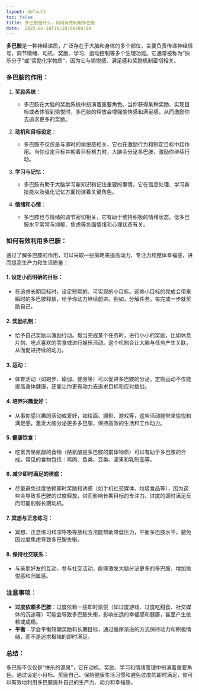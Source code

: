 ```yaml
---
layout: default
toc: false
title: 多巴胺是什么，如何有效利用多巴胺
date:  2025-02-10T16:28:06+08:00
---
```


**多巴胺**是一种神经递质，广泛存在于大脑和身体的多个部位，主要负责传递神经信号，调节情绪、动机、奖励、学习、运动控制等多个生理功能。它通常被称为“快乐分子”或“奖励化学物质”，因为它与愉悦感、满足感和奖励机制密切相关。
<!--more-->
### 多巴胺的作用：
1. **奖励系统**：
   - 多巴胺在大脑的奖励系统中扮演着重要角色。当你获得某种奖励、实现目标或者体验到愉悦时，多巴胺的释放会增强愉快感和满足感，从而激励你去追求更多的奖励。
   
2. **动机和目标设定**：
   - 多巴胺不仅仅是与即时的愉悦感相关，它也在激励行为和制定目标中起作用。当你设定目标并朝着目标努力时，大脑会分泌多巴胺，激励你继续行动。

3. **学习与记忆**：
   - 多巴胺有助于大脑学习新知识和记住重要的事情。它在信息处理、学习新技能以及强化记忆方面扮演着关键角色。

4. **情绪和心情**：
   - 多巴胺也与情绪的调节密切相关，它有助于维持积极的情绪状态。低多巴胺水平常常与抑郁、焦虑等负面情绪和心理状态有关。

### 如何有效利用多巴胺：
通过了解多巴胺的作用，可以采取一些策略来提高动力、专注力和整体幸福感，进而提高生产力和生活质量：

#### 1. **设定小而明确的目标**：
   - 在追求长期目标时，设定短期的、可实现的小目标。这些小目标的完成会带来瞬时的多巴胺释放，给予你动力继续前进。例如，分解任务，每完成一步就奖励自己。

#### 2. **奖励机制**：
   - 给予自己奖励以激励行动。每当完成某个任务时，进行小小的奖励，比如休息片刻、吃点喜欢的零食或进行娱乐活动。这个机制会让大脑与任务产生关联，从而促进持续的动力。

#### 3. **运动**：
   - 体育活动（如跑步、瑜伽、健身等）可以促进多巴胺的分泌。定期运动不仅能提高身体健康，还能让你更有动力去追求目标和应对挑战。

#### 4. **培养兴趣爱好**：
   - 从事你感兴趣的活动或爱好，如绘画、摄影、游戏等，这些活动能带来愉悦和满足感，激发大脑分泌更多多巴胺，保持高效的生活和工作动力。

#### 5. **健康饮食**：
   - 吃富含酪氨酸的食物（酪氨酸是多巴胺的前体物质）可以有助于多巴胺的合成。常见的食物包括：鸡肉、鱼类、豆类、坚果和乳制品等。

#### 6. **减少即时满足的诱惑**：
   - 尽量避免过度依赖即时奖励和诱惑（如手机社交媒体、垃圾食品等），因为这些会导致多巴胺的过度释放，进而影响长期目标的专注力。过度的即时满足反而可能削弱长期动机。

#### 7. **冥想与正念练习**：
   - 冥想、正念练习和深呼吸等放松方法能帮助降低压力，平衡多巴胺水平，避免因过度焦虑导致多巴胺失衡。

#### 8. **保持社交联系**：
   - 与亲朋好友的互动，参与社交活动，能够激发大脑分泌更多的多巴胺，增加愉悦感和归属感。

### 注意事项：
- **过度依赖多巴胺**：过度依赖一些即时愉悦（如过度游戏、过度吃甜食、社交媒体的沉迷等）可能会导致多巴胺失衡，影响长远的幸福感和健康，甚至产生依赖或成瘾。
- **平衡**：学会平衡短期奖励和长期目标，通过循序渐进的方式保持动力和积极情绪，而不是追求极端的即时满足。

### 总结：
多巴胺不仅仅是“快乐的源泉”，它在动机、奖励、学习和情绪管理中扮演着重要角色。通过设定小目标、奖励自己、保持健康生活习惯和避免过度的即时满足，你可以有效地利用多巴胺提升自己的生产力、动力和幸福感。